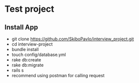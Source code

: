# Test project

## Install App
- git clone https://github.com/SkiboPavlo/interview_project.git
- cd interview-project
- bundle install
- touch config/database.yml
- rake db:create
- rake db:migrate
- rails s
- recommend using postman for calling request
